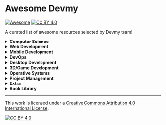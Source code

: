 # Awesome Devmy

[![Awesome](https://cdn.rawgit.com/sindresorhus/awesome/d7305f38d29fed78fa85652e3a63e154dd8e8829/media/badge.svg)](https://github.com/sindresorhus/awesome#readme) [![CC BY 4.0][cc-by-shield]][cc-by]

A curated list of awesome resources selected by Devmy team!

<details>
<summary><b>Computer Science</b></summary>

- [Computer Science Crash Course](https://www.youtube.com/playlist?list=PL8dPuuaLjXtNlUrzyH5r6jN9ulIgZBpdo) - How computer works
- [100+ Computer Science Concepts Explained](https://youtu.be/-uleG_Vecis)
- [Programming](https://www.youtube.com/playlist?list=PLXtTjtWmQhg0N08o_oSaAantmQAu-1Xad) - What "to code" means
  - [Complexity & Algorithms](./computer-science/complexity-algo.md) - Measure complexity and explore different algorithms and data structures
  - [Software Architecture](./computer-science/software-architecture.md) - Principles and design patterns of software
  - [Regex101](https://regex101.com/) - Online tool to create regex
- [Bash](./computer-science/bash.md) - Resources for the shell
- [Git](./computer-science/git.md) - How to use this free and open source distributed version control system
- [SSH](./computer-science/ssh.md)
- [Visual Studio Code Tips and Speed Hacks](https://www.youtube.com/watch?v=ifTF3ags0XI)
- [Tech Interview Handbook](https://www.techinterviewhandbook.org/)

</details>

<details>
<summary><b>Web Development</b></summary>

- [Network](./web-dev/network.md)
- [Hosting](./web-dev/hosting.md)
- [Dev Tools](./web-dev/dev-tools.md)
- [Package Management](./web-dev/package-management.md)
- [Module Bundler](./web-dev/module-bundler.md)
- [Other Tools](./web-dev/others.md)
- [100+ Web Development Things you Should Know](https://youtu.be/erEgovG9WBs)
- General Resources
  - [MDN Web Docs](https://developer.mozilla.org/en-US/)
  - [W3Schools](https://www.w3schools.com/default.asp)
  - [web.dev](https://web.dev/)
  - [HTML.it](https://www.html.it/)
  - [Zero To Mastery Resources](https://zerotomastery.io/resources/)
- Frontend
  - [UX/UI Design](./web-dev/frontend/design.md)
    - [Storybook](./web-dev/frontend/storybook.md)
  - [HTML](./web-dev/frontend/html.md)
  - [CSS](./web-dev/frontend/css.md)
  - [JavaScript](./web-dev/frontend/javascript.md)
  - [TypeScript](./web-dev/frontend/typescript.md)
  - [Web App Optimization](./web-dev/frontend/web-app-optimization.md)
  - [Data Visualisation](./web-dev/frontend/data-visualisation.md)
  - Frameworks
    - [React.js](./web-dev/frontend/react.md)
    - [Next.js](./web-dev/frontend/nextjs.md)
    - [Angular](./web-dev/frontend/angular.md)
    - [Vue.js](https://vuejs.org/)
- Backend
  - [Node.js](./web-dev/backend/nodejs.md)
    - [Express.js](./web-dev/backend/expressjs.md)
    - [Nest.js](https://nestjs.com/)
  - [PHP](./web-dev/backend/php.md)
    - [Laravel](https://www.youtube.com/watch?v=MYyJ4PuL4pY)
    - [Magento](https://magento-ecommerce.it/)
    - [Wordpress](./web-dev/backend/wordpress.md)
- BaaS
  - [Firebase](./web-dev/baas/firebase.md)
  - [Strapi](./web-dev/baas/strapi.md)
- Database
  - [MongoDB](./web-dev/databases/mongodb.md)
  - [MySQL](https://www.mysql.com/it/)
  - [SQLite](https://www.sqlite.org/index.html)
- Full-Stack
  - [MERN](./web-dev/fullstack/mern.md)

</details>

<details>
<summary><b>Mobile Development</b></summary>

- [Flutter](./mobile/flutter.md)
- [React Native](./mobile/react-native.md)
- [Ionic / Capacitor](./mobile/ionic.md)
</details>

<details>
<summary><b>DevOps</b></summary>

- [Docker](./devops/docker.md)
</details>

<details>
<summary><b>Desktop Development</b></summary>

- [Electron.js](https://www.electronjs.org/)

</details>

<details>
<summary><b>3D/Game Development</b></summary>

- [Unity](./3D/unity.md)
- [Unreal Engine](./3D/unreal-engine.md)
- [Game Development](./3D/game-dev.md)
- [Three.js](./3D/threejs.md)
- [AFrame](./3D/aframe.md)
</details>

<details>
<summary><b>Operative Systems</b></summary>

- [Windows](./os/windows.md)
- [Mac](./os/mac.md)
- [Linux](./os/linux.md)
- [Raspberry Pi](./os/raspberry.md)

</details>


<details>
<summary><b>Project Management</b></summary>

- [Agile](./project-management/agile.md)
</details>

<details>
<summary><b>Extra</b></summary>

- [Soft Skills](https://novoresume.com/career-blog/soft-skills)
- [Google It like a Senior Software Engineer](https://www.youtube.com/watch?v=cEBkvm0-rg0)
- Github Badges Collections [#1](https://github.com/Ileriayo/markdown-badges) [#2](https://dev.to/envoy_/150-badges-for-github-pnk) [#3](https://github.com/alexandresanlim/Badges4-README.md-Profile)
</details>

<details>
<summary><b>Book Library</b></summary>

- Pragmatic Programmer - Dave Thomas & Andy Hunt
- Clean Code - Robert Martin
- Clean Architecture - Robert Martin
</details>

---

This work is licensed under a [Creative Commons Attribution 4.0 International License][cc-by].

[![CC BY 4.0][cc-by-image]][cc-by]

[cc-by]: http://creativecommons.org/licenses/by/4.0/
[cc-by-image]: https://i.creativecommons.org/l/by/4.0/88x31.png
[cc-by-shield]: https://img.shields.io/badge/License-CC%20BY%204.0-lightgrey.svg
